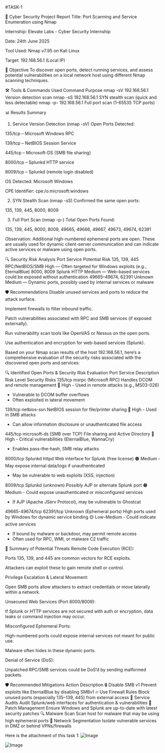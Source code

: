 #TASK-1

🔐 Cyber Security Project Report
Title: Port Scanning and Service Enumeration using Nmap

Internship: Elevate Labs - Cyber Security Internship

Date: 24th June 2025

Tool Used: Nmap v7.95 on Kali Linux

Target: 192.168.56.1 (Local IP)

🧭 Objective
To discover open ports, detect running services, and assess potential vulnerabilities on a local network host using different Nmap scanning techniques.

🛠️ Tools & Commands Used
Command	Purpose
nmap -sV 192.168.56.1	Version detection scan
nmap -sS 192.168.56.1	SYN stealth scan (quick and less detectable)
nmap -p- 192.168.56.1	Full port scan (1-65535 TCP ports)

📊 Results Summary
1. Service Version Detection (nmap -sV)
Open Ports Detected:

135/tcp – Microsoft Windows RPC

139/tcp – NetBIOS Session Service

445/tcp – Microsoft-DS (SMB file sharing)

8000/tcp – Splunkd HTTP service

8009/tcp – Splunkd (remote login disabled)

OS Detected: Microsoft Windows

CPE Identifier: cpe:/o:microsoft:windows

2. SYN Stealth Scan (nmap -sS)
Confirmed the same open ports:

135, 139, 445, 8000, 8009

3. Full Port Scan (nmap -p-)
Total Open Ports Found:

135, 139, 445, 8000, 8009, 49665, 49666, 49667, 49673, 49674, 62391

Observation:
Additional high-numbered ephemeral ports are open. These are usually used for dynamic client-server communication and can indicate active services or malware using open ports.

🔍 Security Risk Analysis
Port	Service	Potential Risk
135, 139, 445	RPC/NetBIOS/SMB	High — Often targeted for Windows exploits (e.g., EternalBlue)
8000, 8009	Splunk HTTP	Medium — Web-based services could be exposed without authentication
49665–49674, 62391	Unknown	Medium — Dynamic ports, possibly used by internal services or malware

🛡️ Recommendations
Disable unused services and ports to reduce the attack surface.

Implement firewalls to filter inbound traffic.

Patch vulnerabilities associated with RPC and SMB services (if exposed externally).

Run vulnerability scan tools like OpenVAS or Nessus on the open ports.

Use authentication and encryption for web-based services (Splunk).

Based on your Nmap scan results of the host 192.168.56.1, here’s a comprehensive evaluation of the security risks associated with the discovered open ports and services:

🔍 Identified Open Ports & Security Risk Evaluation
Port	      Service	       Description	      Risk Level	                                                   Security Risks
135/tcp  	msrpc (Microsoft RPC)	Handles DCOM and remote management	                                        🔴 High	- Used in remote attacks (e.g., MS03-026)
- Vulnerable to DCOM buffer overflows
- Often exploited in lateral movement
  
139/tcp	netbios-ssn	NetBIOS session for file/printer sharing	                                              🔴 High	- Used in SMB attacks
- Can allow information disclosure or unauthenticated file access
 
445/tcp	microsoft-ds (SMB over TCP)	File sharing and Active Directory	                                      🔴 High	- Critical vulnerabilities (EternalBlue, WannaCry)
- Enables pass-the-hash, SMB relay attacks
  
8000/tcp	Splunkd httpd	Web interface for Splunk (free license)	                                            🟠 Medium	- May expose internal data/logs if unauthenticated
- May be vulnerable to web exploits (XSS, injection)
  
8009/tcp	Splunkd (unknown)	Possibly AJP or alternate Splunk port                                          	🟠 Medium	- Could expose unauthenticated or misconfigured services
- If AJP (Apache JServ Protocol), may be vulnerable to Ghostcat
  
49665-49674/tcp
62391/tcp	Unknown (Ephemeral ports)	High ports used by Windows for dynamic service binding	                🟡 Low-Medium	- Could indicate active services
- If bound by malware or backdoor, may permit remote access
- Often used for RPC, WMI, or malware C2 traffic

🧨 Summary of Potential Threats
Remote Code Execution (RCE):

Ports 135, 139, and 445 are common vectors for RCE exploits.

Attackers can exploit these to gain remote shell or control.

Privilege Escalation & Lateral Movement:

Open SMB ports allow attackers to extract credentials or move laterally within a network.

Unsecured Web Services (Port 8000/8009):

If Splunk or HTTP services are not secured with auth or encryption, data leaks or command injection may occur.

Misconfigured Ephemeral Ports:

High-numbered ports could expose internal services not meant for public use.

Malware often hides in these dynamic ports.

Denial of Service (DoS):

Unpatched RPC/SMB services could be DoS’d by sending malformed packets.

🛡️ Recommended Mitigations
Action	Description
🔒 Disable SMB v1	Prevent exploits like EternalBlue by disabling SMBv1
🔥 Use Firewall Rules	Block unused ports (especially 135–139, 445) from external access
🧪 Service Audits	Audit Splunk/web interfaces for authentication & vulnerabilities
🧼 Patch Management	Ensure Windows and Splunk are up-to-date with latest security patches
🔍 Malware Scan	Scan host for malware that may be using high ephemeral ports
🚧 Network Segmentation	Isolate vulnerable services in DMZ or behind VPNs/firewalls

Here is the attachment of this task 1:
![Image](https://github.com/user-attachments/assets/5cc54c00-ee90-47bc-af0c-3be4fa82174c)

![Image](https://github.com/user-attachments/assets/671df7bc-53e4-4fb8-bf11-8ad60ac99c60)

